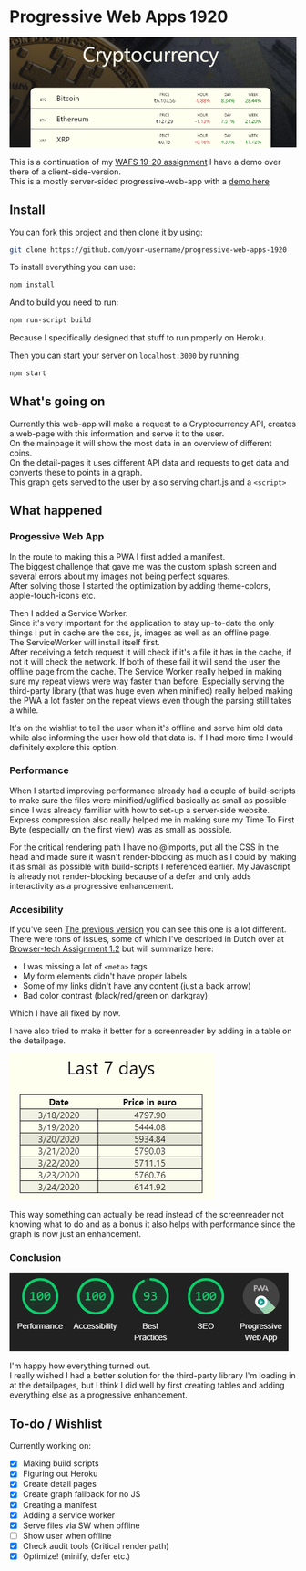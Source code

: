# Progressive Web Apps 1920

<kbd>![Shiny front-end](https://raw.githubusercontent.com/DanielvandeVelde/progressive-web-apps-1920/master/readme%20images/front%20end.png "Shiny front-end")</kbd>

This is a continuation of my [WAFS 19-20 assignment](https://github.com/danielvandevelde/web-app-from-scratch-1920)
I have a demo over there of a client-side-version.  
This is a mostly server-sided progressive-web-app with a [demo here](https://cryptocurrency-1920.herokuapp.com/)

## Install

You can fork this project and then clone it by using:

```bash
git clone https://github.com/your-username/progressive-web-apps-1920
```

To install everything you can use:

```bash
npm install
```

And to build you need to run:

```bash
npm run-script build
```

Because I specifically designed that stuff to run properly on Heroku.

Then you can start your server on `localhost:3000` by running:

```bash
npm start
```

## What's going on

Currently this web-app will make a request to a Cryptocurrency API, creates a web-page with this information and serve it to the user.  
On the mainpage it will show the most data in an overview of different coins.  
On the detail-pages it uses different API data and requests to get data and converts these to points in a graph.  
This graph gets served to the user by also serving chart.js and a `<script>`

## What happened

### Progessive Web App

In the route to making this a PWA I first added a manifest.  
The biggest challenge that gave me was the custom splash screen and several errors about my images not being perfect squares.  
After solving those I started the optimization by adding theme-colors, apple-touch-icons etc.

Then I added a Service Worker.  
Since it's very important for the application to stay up-to-date the only things I put in cache are the css, js, images as well as an offline page.  
The ServiceWorker will install itself first.  
After receiving a fetch request it will check if it's a file it has in the cache, if not it will check the network. If both of these fail it will send the user the offline page from the cache.
The Service Worker really helped in making sure my repeat views were way faster than before. Especially serving the third-party library (that was huge even when minified) really helped making the PWA a lot faster on the repeat views even though the parsing still takes a while.

It's on the wishlist to tell the user when it's offline and serve him old data while also informing the user how old that data is. If I had more time I would definitely explore this option.

### Performance

When I started improving performance already had a couple of build-scripts to make sure the files were minified/uglified basically as small as possible since I was already familiar with how to set-up a server-side website.  
Express compression also really helped me in making sure my Time To First Byte (especially on the first view) was as small as possible.

For the critical rendering path I have no @imports, put all the CSS in the head and made sure it wasn't render-blocking as much as I could by making it as small as possible with build-scripts I referenced earlier. My Javascript is already not render-blocking because of a defer and only adds interactivity as a progressive enhancement.

### Accesibility

If you've seen [The previous version](www.github.com/DanielvandeVelde/web-app-from-scratch-1920) you can see this one is a lot different.  
There were tons of issues, some of which I've described in Dutch over at [Browser-tech Assignment 1.2](www.github.com/Danielvandevelde/browser-technologies-1920) but will summarize here:

- I was missing a lot of `<meta>` tags
- My form elements didn't have proper labels
- Some of my links didn't have any content (just a back arrow)
- Bad color contrast (black/red/green on darkgray)

Which I have all fixed by now.

I have also tried to make it better for a screenreader by adding in a table on the detailpage.

<kbd>![detailpage table](https://raw.githubusercontent.com/DanielvandeVelde/progressive-web-apps-1920/master/readme%20images/table.png "detailpage table")</kbd>

This way something can actually be read instead of the screenreader not knowing what to do and as a bonus it also helps with performance since the graph is now just an enhancement.

### Conclusion

<kbd>![Audit results after improvements](https://raw.githubusercontent.com/DanielvandeVelde/progressive-web-apps-1920/master/readme%20images/after.png "Audit results after improvements")</kbd>

I'm happy how everything turned out.  
I really wished I had a better solution for the third-party library I'm loading in at the detailpages, but I think I did well by first creating tables and adding everything else as a progressive enhancement.

## To-do / Wishlist

Currently working on:

- [x] Making build scripts
- [x] Figuring out Heroku
- [x] Create detail pages
- [x] Create graph fallback for no JS
- [x] Creating a manifest
- [x] Adding a service worker
- [x] Serve files via SW when offline
- [ ] Show user when offline
- [x] Check audit tools (Critical render path)
- [x] Optimize! (minify, defer etc.)
